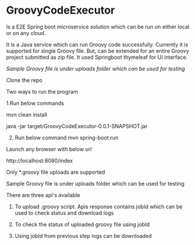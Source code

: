 # GroovyCodeExecutor

Is a E2E Spring boot microservice solution which can be run on either local or on any cloud. 

It is a Java service which can run Groovy code successfully. Currently it is supported for single Groovy file. But, can be extended for an entire Groovy project submitted as zip file. It used Springboot thymeleaf for UI interface.

*Sample Groovy file is under uploads folder which can be used for testing*


Clone the repo

Two ways to run the program

1.Run below commands

mvn clean install

java -jar target/GroovyCodeExecutor-0.0.1-SNAPSHOT.jar 



2. Run below command
   mvn spring-boot:run


Launch any browser with below url

http://localhost:8080/index

Only *.groovy file uploads are supported

Sample Groovy file is under uploads folder which can be used for testing

There are three api's available

1. To upload .groovy script. Apis response contains jobId which can be used to check status and download logs

2. To check the status of uploaded groovy file using jobId

3. Using jobId from previous step logs can be downloaded
